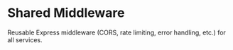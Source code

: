 # Shared Middleware

Reusable Express middleware (CORS, rate limiting, error handling, etc.) for all services. 